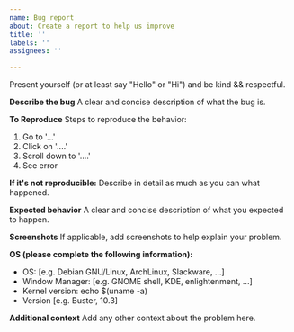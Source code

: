 ```yaml
---
name: Bug report
about: Create a report to help us improve
title: ''
labels: ''
assignees: ''

---
```


Present yourself (or at least say "Hello" or "Hi") and be kind && respectful.

**Describe the bug**
A clear and concise description of what the bug is.

**To Reproduce**
Steps to reproduce the behavior:
1. Go to '...'
2. Click on '....'
3. Scroll down to '....'
4. See error

**If it's not reproducible:** Describe in detail as much as you can what happened.

**Expected behavior**
A clear and concise description of what you expected to happen.

**Screenshots**
If applicable, add screenshots to help explain your problem.

**OS (please complete the following information):**
 - OS: [e.g. Debian GNU/Linux, ArchLinux, Slackware, ...]
 - Window Manager: [e.g. GNOME shell, KDE, enlightenment, ...]
 - Kernel version: echo $(uname -a)
 - Version [e.g. Buster, 10.3]

**Additional context**
Add any other context about the problem here.
